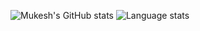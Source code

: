 
![Mukesh's GitHub stats](https://github-readme-stats.vercel.app/api?username=mukeshpilaniya&show_icons=true&theme=radical&line_height=25)
![Language stats](https://github-readme-stats.vercel.app/api/top-langs/?username=mukeshpilaniya&layout=compact&show_icons=true&theme=radical&&line_height=15&langs_count=25&hide=python)
